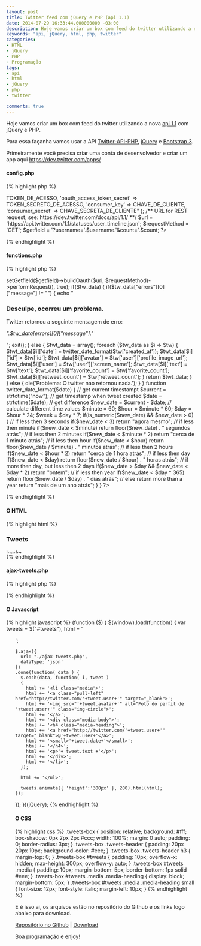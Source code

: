 ```yaml
---
layout: post
title: Twitter feed com jQuery e PHP (api 1.1)
date: 2014-07-29 16:33:44.000000000 -03:00
description: Hoje vamos criar um box com feed do twitter utilizando a nova api 1.1 com jQuery e PHP.
keywords: "api, jQuery, html, php, twitter"
categories:
- HTML
- jQuery
- PHP
- Programação
tags:
- api
- html
- jQuery
- php
- twitter

comments: true
---
```


Hoje vamos criar um box com feed do twitter utilizando a nova <a href="https://dev.twitter.com/docs/platform-objects" target="_blank">api 1.1</a> com jQuery e PHP.

Para essa façanha vamos usar a API <a href="http://github.com/j7mbo/twitter-api-php" target="_blank">Twitter-API-PHP</a>, <a href="http://jquery.com/" target="_blank">jQuery</a> e <a href="http://getbootstrap.com/" target="_blank">Bootstrap 3</a>.

Primeiramente você precisa criar uma conta de desenvolvedor e criar um app aqui <a href="https://dev.twitter.com/apps/" target="_blank">https://dev.twitter.com/apps/</a>


#### config.php

{% highlight php %}
<?php
// Simple PHP Wrapper for Twitter API v1.1 calls
// https://github.com/J7mbo/twitter-api-php
require_once 'TwitterAPIExchange.php';

$username = 'nandomoreirame'; // node do usuario
$count    = '20'; // numero de tweets que sera exibido

/** Set access tokens here - see: https://dev.twitter.com/apps/ **/
$settings = array(
    'oauth_access_token'        => TOKEN_DE_ACESSO,
    'oauth_access_token_secret' => TOKEN_SECRETO_DE_ACESSO,
    'consumer_key'              => CHAVE_DE_CLIENTE,
    'consumer_secret'           => CHAVE_SECRETA_DE_CLIENTE"
);

/** URL for REST request, see: https://dev.twitter.com/docs/api/1.1/ **/
$url = 'https://api.twitter.com/1.1/statuses/user_timeline.json';
$requestMethod = 'GET';
$getfield = '?username='.$username.'&count='.$count;
?>
{% endhighlight %}

#### functions.php

{% highlight php %}
<?php
function twitter_feed()
{
    global $url, $settings, $requestMethod, $getfield;

    $twitter = new TwitterAPIExchange($settings);
    $tw_data = json_decode($twitter->setGetfield($getfield)->buildOauth($url, $requestMethod)->performRequest(), true);

    if($tw_data)
    {
        if($tw_data["errors"][0]["message"] != "")
        {
            echo "<h3>Desculpe, ocorreu um problema.</h3><p>Twitter retornou a seguinte mensagem de erro:</p><p><em>".$tw_data[errors][0]["message"]."</em></p>";
            exit();
        }
        else
        {
            $twt_data = array();
            foreach ($tw_data as $i => $tw)
            {
                $twt_data[$i]['date']           = twitter_date_format($tw['created_at']);
                $twt_data[$i]['id']             = $tw['id'];
                $twt_data[$i]['avatar']         = $tw['user']['profile_image_url'];
                $twt_data[$i]['user']           = $tw['user']['screen_name'];
                $twt_data[$i]['text']           = $tw['text'];
                $twt_data[$i]['favorite_count'] = $tw['favorite_count'];
                $twt_data[$i]['retweet_count']  = $tw['retweet_count'];
            }

            return $twt_data;
        }
    }
    else
    {
        die('Problema: O twitter nao retornou nada.');
    }
}


function twitter_date_format($date)
{
    // get current timestampt
    $current = strtotime("now");

    // get timestamp when tweet created
    $date = strtotime($date);

    // get difference
    $new_date = $current - $date;

    // calculate different time values
    $minute = 60;
    $hour   = $minute * 60;
    $day    = $hour * 24;
    $week   = $day * 7;

    if(is_numeric($new_date) && $new_date > 0)
    {
        // if less then 3 seconds
        if($new_date < 3) return "agora mesmo";

        // if less then minute
        if($new_date < $minute) return floor($new_date) . " segundos atrás";

        // if less then 2 minutes
        if($new_date < $minute * 2) return "cerca de 1 minuto atrás";

        // if less then hour
        if($new_date < $hour) return floor($new_date / $minute) . " minutos atrás";

        // if less then 2 hours
        if($new_date < $hour * 2) return "cerca de 1 hora atrás";

        // if less then day
        if($new_date < $day) return floor($new_date / $hour) . " horas atrás";

        // if more then day, but less then 2 days
        if($new_date > $day && $new_date < $day * 2) return "ontem";

        // if less then year
        if($new_date < $day * 365) return floor($new_date / $day) . " dias atrás";

        // else return more than a year
        return "mais de um ano atrás";
    }
}
?>
{% endhighlight %}

#### O HTML

{% highlight html %}
<aside class="tweets-box">
  <div class="tweets-header">
    <h3>Tweets</h3>
  </div>
  <div id="tweets">
    <div class="text-center">
      <img src="images/loader.gif" height="11" width="43" alt="loader">
    </div>
  </div>
</aside>
{% endhighlight %}

#### ajax-tweets.php

{% highlight php %}
<?php
include 'config.php';
include 'functions.php';

$tweets = twitter_feed();
echo json_encode($tweets);
die();
?>
{% endhighlight %}

#### O Javascript

{% highlight javascript %}
(function ($) {
  $(window).load(function() {
    var tweets = $("#tweets"),
    html   = '<ul class="media-list">';

    $.ajax({
      url: "./ajax-tweets.php",
      dataType: 'json'
    })
    .done(function( data ) {
      $.each(data, function( i, tweet )
      {
        html += '<li class="media">';
        html += '<a class="pull-left" href="http://twitter.com/'+tweet.user+'" target="_blank">';
        html += '<img src="'+tweet.avatar+'" alt="Foto do perfil de '+tweet.user+'" class="img-circle">';
        html += '</a>';
        html += '<div class="media-body">';
        html += '<h4 class="media-heading">';
        html += '<a href="http://twitter.com/'+tweet.user+'" target="_blank">@'+tweet.user+'</a>';
        html += '<small>'+tweet.date+'</small>';
        html += '</h4>';
        html += '<p>'+ tweet.text +'</p>';
        html += '</div>';
        html += '</li>';
      });

      html += '</ul>';

      tweets.animate({ 'height':'300px' }, 200).html(html);
    });
  });
})(jQuery);
{% endhighlight %}

#### O CSS

{% highlight css %}
.tweets-box {
  position: relative;
  background: #fff;
  box-shadow: 0px 2px 2px #ccc;
  width: 100%;
  margin: 0 auto;
  padding: 0;
  border-radius: 3px;
}
.tweets-box .tweets-header {
  padding: 20px 20px 10px;
  background-color: #eee;
}
.tweets-box .tweets-header h3 {
  margin-top: 0;
}
.tweets-box #tweets {
  padding: 10px;
  overflow-x: hidden;
  max-height: 300px;
  overflow-y: auto;
}
.tweets-box #tweets .media {
  padding: 10px;
  margin-bottom: 5px;
  border-bottom: 1px solid #eee;
}
.tweets-box #tweets .media .media-heading {
  display: block;
  margin-bottom: 5px;
}
.tweets-box #tweets .media .media-heading small {
  font-size: 12px;
  font-style: italic;
  margin-left: 10px;
}
{% endhighlight %}

E é isso ai, os arquivos estão no repositório do Github e os links logo abaixo para download.

<a href="https://github.com/nandomoreirame/Twitter-feed-com-jQuery-e-PHP-api-1.1-">Repositório no Github</a> | <a href="https://github.com/nandomoreirame/Twitter-feed-com-jQuery-e-PHP-api-1.1-/archive/master.zip">Download</a>

Boa programação e enjoy!

